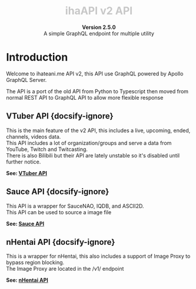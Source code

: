 <h1 id="mulai-dari-sini" style="color:#c8c8c8;" align="center">
    ihaAPI v2 API
</h1>
<p align="center"><b>Version 2.5.0</b><br>A simple GraphQL endpoint for multiple utility</p>

# Introduction
Welcome to ihateani.me API v2, this API use GraphQL powered by Apollo GraphQL Server.

The API is a port of the old API from Python to Typescript then moved from normal REST API to GraphQL API to allow more flexible response

## VTuber API {docsify-ignore}
This is the main feature of the v2 API, this includes a live, upcoming, ended, channels, videos data.<br>
This API includes a lot of organization/groups and serve a data from YouTube, Twitch and Twitcasting.<br>
There is also Bilibili but their API are lately unstable so it's disabled until further notice.

**See: [VTuber API](vtuberapi.md)**

## Sauce API {docsify-ignore}
This API is a wrapper for SauceNAO, IQDB, and ASCII2D.<br>
This API can be used to source a image file

**See: [Sauce API](sauceapi.md)**

## nHentai API {docsify-ignore}
This is a wrapper for nHentai, this also includes a support of Image Proxy to bypass region blocking.<br>
The Image Proxy are located in the /v1/ endpoint

**See: [nHentai API](nhentaiapi.md)**